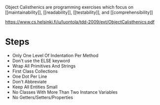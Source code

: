 Object Calisthenics are programming exercises which focus on [[maintainability]], [[readability]], [[testability]], and [[comprehensibility]]

https://www.cs.helsinki.fi/u/luontola/tdd-2009/ext/ObjectCalisthenics.pdf

# Steps

 - Only One Level Of Indentation Per Method
 - Don't use the ELSE keyword
 - Wrap All Primitives And Strings
 - First Class Collections
 - One Dot Per Line
 - Don't Abbreviate
 - Keep All Entities Small
 - No Classes With More Than Two Instance Variables
 - No Getters/Setters/Properties